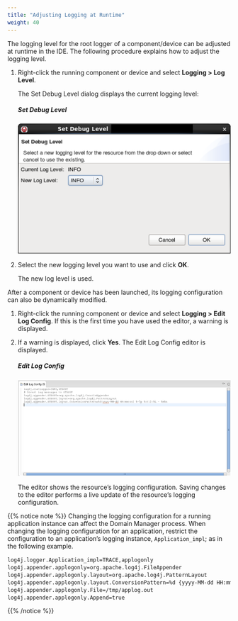 ```yaml
---
title: "Adjusting Logging at Runtime"
weight: 40
---
```


The logging level for the root logger of a component/device can be adjusted at runtime in the IDE. The following procedure explains how to adjust the logging level.

1.  Right-click the running component or device and select **Logging > Log Level**.

    The Set Debug Level dialog displays the current logging level:
    ##### Set Debug Level
    ![Set Debug Level](../images/SetDebugLevel.png)

2.  Select the new logging level you want to use and click **OK**.

    The new log level is used.

After a component or device has been launched, its logging configuration can also be dynamically modified.

1.  Right-click the running component or device and select **Logging > Edit Log Config**. If this is the first time you have used the editor, a warning is displayed.

2.  If a warning is displayed, click **Yes**. The Edit Log Config editor is displayed.

    ##### Edit Log Config
    ![Edit Log Config Editor](../images/logconfigeditor.png)

    The editor shows the resource’s logging configuration. Saving changes to the editor performs a live update of the resource’s logging configuration.

{{% notice note %}}
Changing the logging configuration for a running application instance can affect the Domain Manager process. When changing the logging configuration for an application, restrict the configuration to an application’s logging instance, `Application_impl`; as in the following example.

```bash
log4j.logger.Application_impl=TRACE,applogonly
log4j.appender.applogonly=org.apache.log4j.FileAppender
log4j.appender.applogonly.layout=org.apache.log4j.PatternLayout
log4j.appender.applogonly.layout.ConversionPattern=%d {yyyy-MM-dd HH:mm:ss} %-5p %c:%L - %m%n
log4j.appender.applogonly.File=/tmp/applog.out
log4j.appender.applogonly.Append=true
```
{{% /notice %}}
